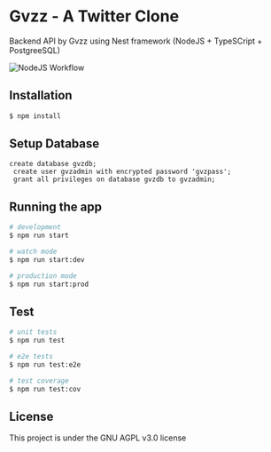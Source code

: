 # Gvzz - A Twitter Clone
Backend API by Gvzz using Nest framework (NodeJS + TypeSCript + PostgreeSQL)

![NodeJS Workflow](https://github.com/scaleracademy/twitter-backend-node/actions/workflows/nodejs.yml/badge.svg)


## Installation

```bash
$ npm install
```

## Setup Database

```psql
create database gvzdb;
 create user gvzadmin with encrypted password 'gvzpass';
 grant all privileges on database gvzdb to gvzadmin;
```

## Running the app

```bash
# development
$ npm run start

# watch mode
$ npm run start:dev

# production mode
$ npm run start:prod
```

## Test

```bash
# unit tests
$ npm run test

# e2e tests
$ npm run test:e2e

# test coverage
$ npm run test:cov
```
 
## License

This project is under the GNU AGPL v3.0 license
